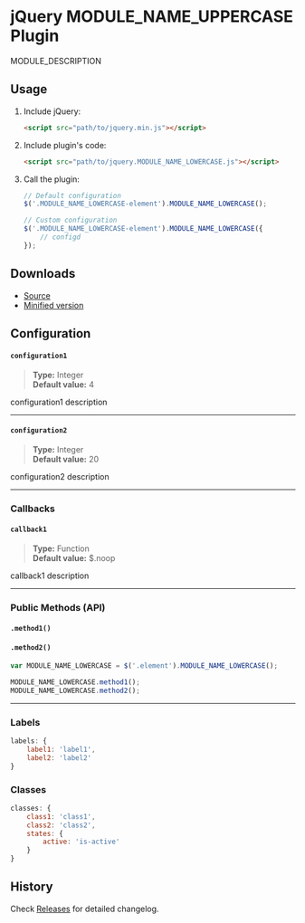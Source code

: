 # jQuery MODULE_NAME_UPPERCASE Plugin
MODULE_DESCRIPTION

## Usage

1. Include jQuery:

	```html
	<script src="path/to/jquery.min.js"></script>
	```

2. Include plugin's code:

	```html
	<script src="path/to/jquery.MODULE_NAME_LOWERCASE.js"></script>
	```

3. Call the plugin:

	```javascript
	// Default configuration
	$('.MODULE_NAME_LOWERCASE-element').MODULE_NAME_LOWERCASE();

	// Custom configuration
	$('.MODULE_NAME_LOWERCASE-element').MODULE_NAME_LOWERCASE({
		// configd
	});
	```

## Downloads

* [Source](https://raw.githubusercontent.com/libeo-vtt/jquery-MODULE_NAME_LOWERCASE/master/dist/jquery.MODULE_NAME_LOWERCASE.js)
* [Minified version](https://raw.githubusercontent.com/libeo-vtt/jquery-MODULE_NAME_LOWERCASE/master/dist/jquery.MODULE_NAME_LOWERCASE.min.js)

## Configuration

#### `configuration1`

> **Type:** Integer<br>
**Default value:** 4

configuration1 description

---

#### `configuration2`

> **Type:** Integer<br>
**Default value:** 20

configuration2 description

---

### Callbacks

#### `callback1`

> **Type:** Function<br>
**Default value:** $.noop

callback1 description

---

### Public Methods (API)

#### `.method1()`

#### `.method2()`

```javascript
var MODULE_NAME_LOWERCASE = $('.element').MODULE_NAME_LOWERCASE();

MODULE_NAME_LOWERCASE.method1();
MODULE_NAME_LOWERCASE.method2();
```

---

### Labels

```javascript
labels: {
	label1: 'label1',
	label2: 'label2'
}
```

### Classes

```javascript
classes: {
	class1: 'class1',
	class2: 'class2',
	states: {
	    active: 'is-active'
	}
}
```

## History

Check [Releases](../../releases) for detailed changelog.

